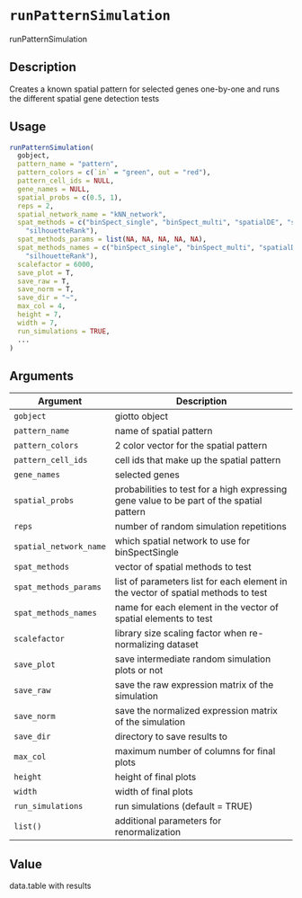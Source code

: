 # `runPatternSimulation`

runPatternSimulation


## Description

Creates a known spatial pattern for selected genes one-by-one and runs the different spatial gene detection tests


## Usage

```r
runPatternSimulation(
  gobject,
  pattern_name = "pattern",
  pattern_colors = c(`in` = "green", out = "red"),
  pattern_cell_ids = NULL,
  gene_names = NULL,
  spatial_probs = c(0.5, 1),
  reps = 2,
  spatial_network_name = "kNN_network",
  spat_methods = c("binSpect_single", "binSpect_multi", "spatialDE", "spark",
    "silhouetteRank"),
  spat_methods_params = list(NA, NA, NA, NA, NA),
  spat_methods_names = c("binSpect_single", "binSpect_multi", "spatialDE", "spark",
    "silhouetteRank"),
  scalefactor = 6000,
  save_plot = T,
  save_raw = T,
  save_norm = T,
  save_dir = "~",
  max_col = 4,
  height = 7,
  width = 7,
  run_simulations = TRUE,
  ...
)
```


## Arguments

Argument      |Description
------------- |----------------
`gobject`     |     giotto object
`pattern_name`     |     name of spatial pattern
`pattern_colors`     |     2 color vector for the spatial pattern
`pattern_cell_ids`     |     cell ids that make up the spatial pattern
`gene_names`     |     selected genes
`spatial_probs`     |     probabilities to test for a high expressing gene value to be part of the spatial pattern
`reps`     |     number of random simulation repetitions
`spatial_network_name`     |     which spatial network to use for binSpectSingle
`spat_methods`     |     vector of spatial methods to test
`spat_methods_params`     |     list of parameters list for each element in the vector of spatial methods to test
`spat_methods_names`     |     name for each element in the vector of spatial elements to test
`scalefactor`     |     library size scaling factor when re-normalizing dataset
`save_plot`     |     save intermediate random simulation plots or not
`save_raw`     |     save the raw expression matrix of the simulation
`save_norm`     |     save the normalized expression matrix of the simulation
`save_dir`     |     directory to save results to
`max_col`     |     maximum number of columns for final plots
`height`     |     height of final plots
`width`     |     width of final plots
`run_simulations`     |     run simulations (default = TRUE)
`list()`     |     additional parameters for renormalization


## Value

data.table with results


